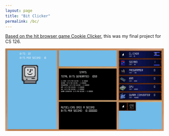```yaml
---
layout: page
title: "Bit Clicker"
permalink: /bc/
---
```


[Based on the hit browser game Cookie Clicker](https://orteil.dashnet.org/cookieclicker/), this was my final project for CS 126.

![image](images/final_proj.png)
